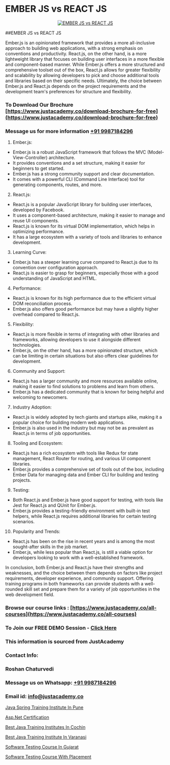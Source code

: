 # EMBER JS vs REACT JS

<p align="center">
  <a href="https://justacademy.co/course-detail/react-js-training">
    <img src="https://justacademy.co/storage2/course_image/1676636938_course_image.webp" alt="EMBER JS vs REACT JS">
  </a>
</p>
##EMBER JS vs REACT JS

Ember.js is an opinionated framework that provides a more all-inclusive approach to building web applications, with a strong emphasis on conventions and productivity. React.js, on the other hand, is a more lightweight library that focuses on building user interfaces in a more flexible and component-based manner. While Ember.js offers a more structured and comprehensive toolset out of the box, React.js allows for greater flexibility and scalability by allowing developers to pick and choose additional tools and libraries based on their specific needs. Ultimately, the choice between Ember.js and React.js depends on the project requirements and the development team's preferences for structure and flexibility.
### To Download Our Brochure [https://www.justacademy.co/download-brochure-for-free](https://www.justacademy.co/download-brochure-for-free)
### Message us for more information [+91 9987184296](https://api.whatsapp.com/send?phone=919987184296)
1) Ember.js:
- Ember.js is a robust JavaScript framework that follows the MVC (Model-View-Controller) architecture.
- It provides conventions and a set structure, making it easier for beginners to get started.
- Ember.js has a strong community support and clear documentation.
- It comes with a powerful CLI (Command Line Interface) tool for generating components, routes, and more.

2) React.js:
- React.js is a popular JavaScript library for building user interfaces, developed by Facebook.
- It uses a component-based architecture, making it easier to manage and reuse UI components.
- React.js is known for its virtual DOM implementation, which helps in optimizing performance.
- It has a large ecosystem with a variety of tools and libraries to enhance development.

3) Learning Curve:
- Ember.js has a steeper learning curve compared to React.js due to its convention over configuration approach.
- React.js is easier to grasp for beginners, especially those with a good understanding of JavaScript and HTML.

4) Performance:
- React.js is known for its high performance due to the efficient virtual DOM reconciliation process.
- Ember.js also offers good performance but may have a slightly higher overhead compared to React.js.

5) Flexibility:
- React.js is more flexible in terms of integrating with other libraries and frameworks, allowing developers to use it alongside different technologies.
- Ember.js, on the other hand, has a more opinionated structure, which can be limiting in certain situations but also offers clear guidelines for development.

6) Community and Support:
- React.js has a larger community and more resources available online, making it easier to find solutions to problems and learn from others.
- Ember.js has a dedicated community that is known for being helpful and welcoming to newcomers.

7) Industry Adoption:
- React.js is widely adopted by tech giants and startups alike, making it a popular choice for building modern web applications.
- Ember.js is also used in the industry but may not be as prevalent as React.js in terms of job opportunities.

8) Tooling and Ecosystem:
- React.js has a rich ecosystem with tools like Redux for state management, React Router for routing, and various UI component libraries.
- Ember.js provides a comprehensive set of tools out of the box, including Ember Data for managing data and Ember CLI for building and testing projects.

9) Testing:
- Both React.js and Ember.js have good support for testing, with tools like Jest for React.js and QUnit for Ember.js.
- Ember.js provides a testing-friendly environment with built-in test helpers, while React.js requires additional libraries for certain testing scenarios.

10) Popularity and Trends:
- React.js has been on the rise in recent years and is among the most sought-after skills in the job market.
- Ember.js, while less popular than React.js, is still a viable option for developers looking to work with a well-established framework.

In conclusion, both Ember.js and React.js have their strengths and weaknesses, and the choice between them depends on factors like project requirements, developer experience, and community support. Offering training programs in both frameworks can provide students with a well-rounded skill set and prepare them for a variety of job opportunities in the web development field.

### Browse our course links : [https://www.justacademy.co/all-courses](https://www.justacademy.co/all-courses) 
### To Join our FREE DEMO Session - [Click Here](https://www.justacademy.co/register-for-course-demo)


### This information is sourced from JustAcademy
### Contact Info:
### Roshan Chaturvedi
### Message us on Whatsapp: [+91 9987184296](https://api.whatsapp.com/send?phone=919987184296)
### Email id: [info@justacademy.co](mailto:info@justacademy.co)
                
[Java Spring Training Institute In Pune](https://www.linkedin.com/pulse/java-spring-training-institute-pune-justacademy-hyderabad-3eute?trackingId=XMQW7EkTdpdbBDj%2BjKXbpw%3D%3D&lipi=urn%3Ali%3Apage%3Ad_flagship3_company_admin%3BvVOqf8C4SxiY2jOCpJpYGg%3D%3D)

[Asp.Net Certification](https://www.linkedin.com/pulse/aspnet-certification-justacademy-jaipur-pubnc?trackingId=Ov5erLZSFHTcXDmq1fYiSQ%3D%3D&lipi=urn%3Ali%3Apage%3Ad_flagship3_company_admin%3BIXUBIWFOQ8%2BPAHGixoaE%2FQ%3D%3D)

[Best Java Training Institutes In Cochin](https://medium.com/@negishivu99/best-java-training-institutes-in-cochin-dce94aad04ce)

[Best Java Training Institute In Varanasi](https://medium.com/@justacademytraining/best-java-training-institute-in-varanasi-a5e70538a23d)

[Software Testing Course In Gujarat](https://justacademyin.github.io/justacademy/software-testing-course-in-gujarat)

[Software Testing Course With Placement](https://justacademyin.github.io/justacademy/software-testing-course-with-placement)

